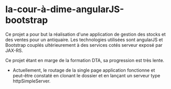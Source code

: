 # la-cour-à-dime-angularJS-bootstrap

Ce projet a pour but la réalisation d'une application de gestion des stocks et des ventes pour un antiquaire.
Les technologies utilisées sont angularJS et Bootstrap couplés ultérieurement à des services cotés serveur exposé par JAX-RS.

Ce projet étant en marge de la formation DTA, sa progression est très lente.

- Actuellement, le routage de la single page application fonctionne et peut-être constaté en clonant le dossier et en lançant un serveur type httpSimpleServer.

